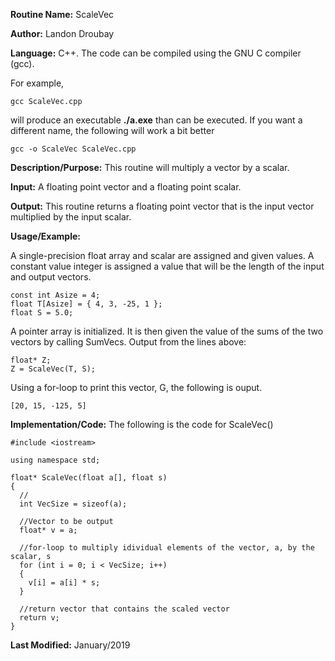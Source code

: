 **Routine Name:**           ScaleVec

**Author:** Landon Droubay

**Language:** C++. The code can be compiled using the GNU C compiler (gcc).

For example,

    gcc ScaleVec.cpp

will produce an executable **./a.exe** than can be executed. If you want a different name, the following will work a bit
better

    gcc -o ScaleVec ScaleVec.cpp

**Description/Purpose:** This routine will multiply a vector by a scalar.

**Input:** A floating point vector and a floating point scalar.

**Output:** This routine returns a floating point vector that is the input vector multiplied by the input scalar.

**Usage/Example:**

A single-precision float array and scalar are assigned and given values. A constant value integer is assigned a value that will be 
the length of the input and output vectors.

```c_cpp
const int Asize = 4;
float T[Asize] = { 4, 3, -25, 1 };
float S = 5.0;
```
A pointer array is initialized. It is then given the value of the sums of the two vectors by calling SumVecs.
Output from the lines above:

```c_cpp
float* Z;
Z = ScaleVec(T, S);
```

Using a for-loop to print this vector, G, the following is ouput.

```c_cpp
[20, 15, -125, 5]
```

**Implementation/Code:** The following is the code for ScaleVec()

```c_cpp
#include <iostream>

using namespace std;

float* ScaleVec(float a[], float s)
{
  //
  int VecSize = sizeof(a);

  //Vector to be output
  float* v = a;

  //for-loop to multiply idividual elements of the vector, a, by the scalar, s
  for (int i = 0; i < VecSize; i++)
  {
    v[i] = a[i] * s;
  }

  //return vector that contains the scaled vector
  return v;
}
```
**Last Modified:** January/2019
